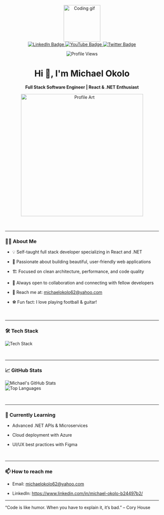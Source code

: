 <div align="center"> 
<img src="https://media.giphy.com/media/v1.Y2lkPTc5MGI3NjExYzFmNTIwZDllYzNiZDY0M2NmMmRkYjIzYzM0YjhjZmE0N2JlNDg2YyZlcD12MV9pbnRlcm5hbF9naWZzX2dpZklkJmN0PXM/M9gbBd9nbDrOTu1Mqx/giphy.gif" width="120" alt="Coding gif"/> 
</div> 
<div align="center"> 
  <a href="https://www.linkedin.com/in/michael-okolo-b50898266/" target="_blank"> 
    <img src="https://img.shields.io/badge/LinkedIn-blue?style=for-the-badge&logo=linkedin&logoColor=white" alt="LinkedIn Badge"/> 
  </a> 
  <a href="#"> 
    <img src="https://img.shields.io/badge/YouTube-red?style=for-the-badge&logo=youtube&logoColor=white" alt="YouTube Badge"/> 
  </a> 
  <a href="#"> 
    <img src="https://img.shields.io/badge/Twitter-blue?style=for-the-badge&logo=twitter&logoColor=white" alt="Twitter Badge"/> 
  </a> 
</div> 
<p align="center"> 
  <img src="https://komarev.com/ghpvc/?username=michaelokolo&style=flat-square&color=blue" alt="Profile Views" /> 
</p> 
<h1 align="center">Hi 👋, I'm Michael Okolo</h1> 
<p align="center"><b>Full Stack Software Engineer | React & .NET Enthusiast</b></p>
<div align="center"> 
  <img src="https://github.com/michaelokolo/michaelokolo/assets/91018269/2cefb90b-8407-48e6-8d21-61312a0b06ae" width="400" alt="Profile Art"/> 
</div>
<br>
<br>
<hr>

### 👨‍💻 About Me

- 💡 Self-taught full stack developer specializing in React and .NET

- 🎨 Passionate about building beautiful, user-friendly web applications

- 🏗️ Focused on clean architecture, performance, and code quality

- 🤝 Always open to collaboration and connecting with fellow developers

- 📧 Reach me at: michaelokolo62@yahoo.com

- ⚽ Fun fact: I love playing football & guitar!


<br>
<hr>

### 🛠️ Tech Stack

<p align="left"> 
  <img src="https://skillicons.dev/icons?i=react,dotnet,cs,typescript,javascript,html,css,sass,bootstrap,tailwind,nodejs,express,postgres,mongodb,prisma,sqlite,nextjs,git,githubactions,bitbucket,github,webpack,figma,azure,vercel,linux,docker,kubernetes,bash,cloudflare,postman" alt="Tech Stack" />
</p>


<br>
<hr>

### 📈 GitHub Stats
<p align="left"> 
  <img src="https://github-readme-stats.vercel.app/api?username=michaelokolo&show_icons=true&theme=tokyonight&hide_border=true" alt="Michael's GitHub Stats" /> <br> 
  <img src="https://github-readme-stats.vercel.app/api/top-langs/?username=michaelokolo&layout=compact&theme=tokyonight&hide_border=true" alt="Top Languages" /> <br> 
</p>


<br>
<hr>


### 🌱 Currently Learning
- Advanced .NET APIs & Microservices

- Cloud deployment with Azure

- UI/UX best practices with Figma

<br>
<hr>

### 📫 How to reach me

- Email: michaelokolo62@yahoo.com

- LinkedIn: https://www.linkedin.com/in/michael-okolo-b24497b2/
<hr>

“Code is like humor. When you have to explain it, it’s bad.” – Cory House
